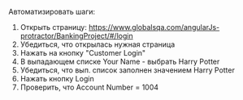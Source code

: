Автоматизировать шаги:
1) Открыть страницу: https://www.globalsqa.com/angularJs-protractor/BankingProject/#/login
2) Убедиться, что открылась нужная страница
3) Нажать на кнопку "Customer Login"
4) В выпадающем списке Your Name - выбрать Harry Potter
5) Убедиться, что вып. список заполнен значением Harry Potter
6) Нажать кнопку Login
7) Проверить, что Account Number = 1004
